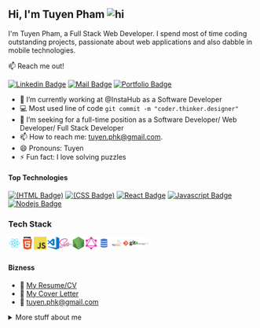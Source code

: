 ## Hi, I'm Tuyen Pham <img src="https://user-images.githubusercontent.com/1303154/88677602-1635ba80-d120-11ea-84d8-d263ba5fc3c0.gif" width="28px" alt="hi">

I'm Tuyen Pham, a Full Stack Web Developer. I spend most of time coding outstanding projects, passionate about web applications and also dabble in mobile technologies.

:mailbox: Reach me out!

[![Linkedin Badge](https://img.shields.io/badge/-TPham-0e76a8?style=flat&labelColor=0e76a8&logo=linkedin&logoColor=white)](https://www.linkedin.com/in/tuyen-pham-72246b158/) [![Mail Badge](https://img.shields.io/badge/-TPham-c0392b?style=flat&labelColor=c0392b&logo=gmail&logoColor=white)](mailto:tuyen.phk@gmail.com) [![Portfolio Badge](https://img.shields.io/badge/portfolio-TPham-brightgreen)](https://tpham.netlify.app/)

<!-- TODO: Introduction -->

- 🔭 I’m currently working at @InstaHub as a Software Developer
- :computer: Most used line of code `git commit -m "coder.thinker.designer"`
- 🤔 I’m seeking for a full-time position as a Software Developer/ Web Developer/ Full Stack Developer
- 📫 How to reach me: tuyen.phk@gmail.com.
- 😄 Pronouns: Tuyen
- ⚡ Fun fact: I love solving puzzles

#### Top Technologies

<!-- TODO: Make technologies links takes you to repositories -->
[![(HTML Badge)](https://img.shields.io/badge/-HTML-orange?style=for-the-badge&labelColor=black&logo=node.js&logoColor=orange)](#)
[![(CSS Badge)](https://img.shields.io/badge/-CSS-blue?style=for-the-badge&labelColor=black&logo=node.js&logoColor=blue)](#)
[![React Badge](https://img.shields.io/badge/-React-61DBFB?style=for-the-badge&labelColor=black&logo=react&logoColor=61DBFB)](#) [![Javascript Badge](https://img.shields.io/badge/-Javascript-F0DB4F?style=for-the-badge&labelColor=black&logo=javascript&logoColor=F0DB4F)](#) [![Nodejs Badge](https://img.shields.io/badge/-Nodejs-3C873A?style=for-the-badge&labelColor=black&logo=node.js&logoColor=3C873A)](#) 

### Tech Stack

<img align="left" alt="React" width="26px" src="https://raw.githubusercontent.com/github/explore/80688e429a7d4ef2fca1e82350fe8e3517d3494d/topics/react/react.png" />

<img align="left" alt="HTML5" width="26px" src="https://raw.githubusercontent.com/github/explore/80688e429a7d4ef2fca1e82350fe8e3517d3494d/topics/html/html.png" />

<img align="left" alt="JavaScript" width="26px" src="https://raw.githubusercontent.com/github/explore/80688e429a7d4ef2fca1e82350fe8e3517d3494d/topics/javascript/javascript.png" />

<img align="left" alt="Visual Studio Code" width="26px" src="https://raw.githubusercontent.com/github/explore/80688e429a7d4ef2fca1e82350fe8e3517d3494d/topics/visual-studio-code/visual-studio-code.png" />

<img align="left" alt="Sass" width="26px" src="https://raw.githubusercontent.com/github/explore/80688e429a7d4ef2fca1e82350fe8e3517d3494d/topics/sass/sass.png" />

<img align="left" alt="Node.js" width="26px" src="https://raw.githubusercontent.com/github/explore/80688e429a7d4ef2fca1e82350fe8e3517d3494d/topics/nodejs/nodejs.png" />

<img align="left" alt="GraphQL" width="26px" src="https://raw.githubusercontent.com/github/explore/80688e429a7d4ef2fca1e82350fe8e3517d3494d/topics/graphql/graphql.png" />

<img align="left" alt="SQL" width="26px" src="https://raw.githubusercontent.com/github/explore/80688e429a7d4ef2fca1e82350fe8e3517d3494d/topics/sql/sql.png" />

<img align="left" alt="MySQL" width="26px" src="https://raw.githubusercontent.com/github/explore/80688e429a7d4ef2fca1e82350fe8e3517d3494d/topics/mysql/mysql.png" />

<img align="left" alt="Git" width="26px" src="https://raw.githubusercontent.com/github/explore/80688e429a7d4ef2fca1e82350fe8e3517d3494d/topics/git/git.png" />

<img align="left" alt="MongoDB" width="26px" src="https://raw.githubusercontent.com/github/explore/80688e429a7d4ef2fca1e82350fe8e3517d3494d/topics/mongodb/mongodb.png" />

<br />
<br />

#### Bizness
- :paperclip: [My Resume/CV](document/TuyenPham_Resume.pdf)
- :notebook: [My Cover Letter](document/CoverLetter_TuyenPham.docx)
- :email: tuyen.phk@gmail.com


<details>
<summary>
  More stuff about me
</summary>

<br >

I am recently graduated of Temple University with a Bachelor's degree in Computer science and a minor in Mathematics, with inspiration to become a Full Stack Developer. During university time, I worked as an undergraduate research assistant to build an AWS lambda web application with Professor Xiaojang Du. Prior to graduating until now, I joined InstaHub as a Web Development intern, specializing in web application development, worked both front-end and back-end in React, Node, Express, MySQL, AWS.

I have a great passion for photoshop and have taken a class Designing at Temple University, focusing on Adobe Illustrator, Adobe Photoshop, and Adobe Indesign. Having experience in photoshop, I plan to make photoshop editing production my long-term hobby and (hopefully) a secondary job. 

</details>


